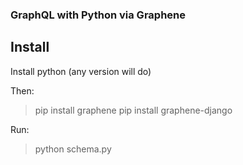 ### GraphQL with Python via Graphene

## Install

Install python (any version will do)

Then:

> pip install graphene
> pip install graphene-django

Run:
> python schema.py
